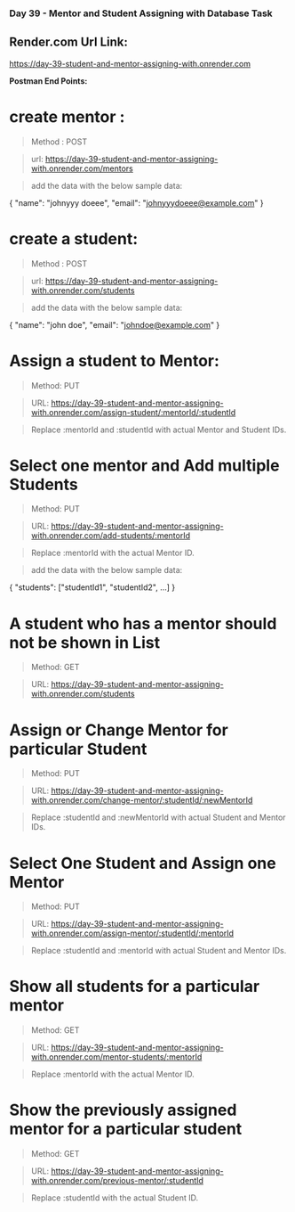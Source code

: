 ### Day 39 - Mentor and Student Assigning with Database Task

## Render.com Url Link: 

https://day-39-student-and-mentor-assigning-with.onrender.com

**Postman End Points:**

# create mentor : 

> Method : POST

> url: https://day-39-student-and-mentor-assigning-with.onrender.com/mentors

> add the data with the below sample data:

{
    "name": "johnyyy doeee",
    "email": "johnyyydoeee@example.com"
}

# create a student:

> Method : POST

> url: https://day-39-student-and-mentor-assigning-with.onrender.com/students

> add the data with the below sample data:

{
    "name": "john doe",
    "email": "johndoe@example.com"
}

# Assign a student to Mentor:

> Method: PUT

> URL: https://day-39-student-and-mentor-assigning-with.onrender.com/assign-student/:mentorId/:studentId

> Replace :mentorId and :studentId with actual Mentor and Student IDs.

# Select one mentor and Add multiple Students

> Method: PUT

> URL: https://day-39-student-and-mentor-assigning-with.onrender.com/add-students/:mentorId

> Replace :mentorId with the actual Mentor ID.

> add the data with the below sample data:

{
    "students": ["studentId1", "studentId2", ...]
}


# A student who has a mentor should not be shown in List

> Method: GET

> URL: https://day-39-student-and-mentor-assigning-with.onrender.com/students

# Assign or Change Mentor for particular Student

> Method: PUT

> URL: https://day-39-student-and-mentor-assigning-with.onrender.com/change-mentor/:studentId/:newMentorId

> Replace :studentId and :newMentorId with actual Student and Mentor IDs.

# Select One Student and Assign one Mentor

> Method: PUT

> URL: https://day-39-student-and-mentor-assigning-with.onrender.com/assign-mentor/:studentId/:mentorId

> Replace :studentId and :mentorId with actual Student and Mentor IDs.

# Show all students for a particular mentor

> Method: GET

> URL: https://day-39-student-and-mentor-assigning-with.onrender.com/mentor-students/:mentorId

> Replace :mentorId with the actual Mentor ID.

# Show the previously assigned mentor for a particular student

> Method: GET

> URL: https://day-39-student-and-mentor-assigning-with.onrender.com/previous-mentor/:studentId

> Replace :studentId with the actual Student ID.




